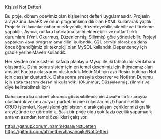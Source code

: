 Kişisel Not Defteri 

Bu proje, dönem odevimiz olan kişisel not defteri uygulamasıdır. Projenin arayüzünü JavaFX ve onun programlama dili olan FXML kullanarak yaptık.
Projede kullanıcılar notlarını ekleyebilir, düzenleyebilir, silebilir ve filtreleme yapabilir. 
Ayrıca, notlara hatırlatma tarihi eklenebilir ve notlar farklı durumlara (Yeni, Okunmuş, Düzenlenmiş, Silinmiş) 
göre yönetilebilir. Projeyi yaparken Java programlama dilini kullandık, SQL servisi olarak da daha önce öğrendiğimiz bir teknoloji olan 
MySQL kullandık. Dependency için gradle yerine Maven Kullandık. 


Her şeyden önce sistemi kafada planlayıp Mysql ile iki tablolu bir veritabanı olusturdık. Daha sonra sistem için en temel desenimiz için ihtiyacımız olan abstact Factory classlarını olusturduk. MetinNot için ayrı Resim bulunan Not icin classlar olusturduk. Daha sonra sırasıyla observer ve Notların Durumu için state tasarım desenini kullandık. (Okunmus, Düzenlenmiş, silnmis vs. diye belirtebilmek için)
 
Daha sonra bu sistemi ekranda gösterebilmek için JavaFx ile bir arayüz olusturduk ve onu arayuz packetimizdeki classlarımızla handle ettik ve CRUD işlemleri, Kayıt işlemi gibi sistem olarak çalışan içeriklerimizi grafik arayüzünde de görebildik. Basit bir proje oldu çok fazla özellik yapamadık ama en azından temel özellikleri çalışıyor.

https://github.com/muhammedsali/NotDefteri
https://github.com/ahmetberahasanoglu/NotDefteri


